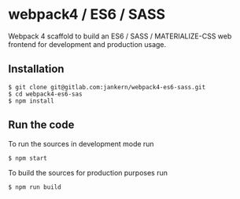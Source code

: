 # webpack4 / ES6 / SASS

Webpack 4 scaffold to build an ES6 / SASS / MATERIALIZE-CSS web frontend for development and production usage. 

## Installation

```
$ git clone git@gitlab.com:jankern/webpack4-es6-sass.git
$ cd webpack4-es6-sas
$ npm install
```

## Run the code

To run the sources in development mode run
```
$ npm start
```

To build the sources for production purposes run
```
$ npm run build
```
